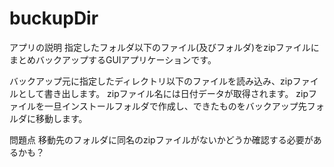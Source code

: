 # buckupDir
アプリの説明
指定したフォルダ以下のファイル(及びフォルダ)をzipファイルにまとめバックアップするGUIアプリケーションです。

バックアップ元に指定したディレクトリ以下のファイルを読み込み、zipファイルとして書き出します。
zipファイル名には日付データが取得されます。
zipファイルを一旦インストールフォルダで作成し、できたものをバックアップ先フォルダに移動します。

問題点
移動先のフォルダに同名のzipファイルがないかどうか確認する必要があるかも？